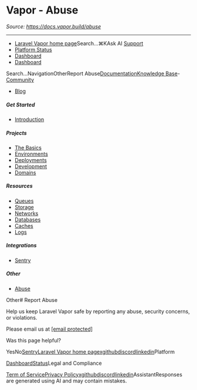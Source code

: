 # Vapor - Abuse

*Source: https://docs.vapor.build/abuse*

---

- [Laravel Vapor home page](https://vapor.laravel.com)Search...⌘KAsk AI
[Support](/cdn-cgi/l/email-protection#3c4a5d4c534e7c505d4e5d4a5950125f5351)
- [Platform Status](https://status.laravel.com/)
- [Dashboard](https://vapor.laravel.com)
- [Dashboard](https://vapor.laravel.com)

Search...NavigationOtherReport Abuse[Documentation](/introduction)[Knowledge Base](/kb/troubleshooting)- [Community](https://discord.com/invite/laravel)
- [Blog](https://blog.laravel.com/vapor)
##### Get Started

- [Introduction](/introduction)

##### Projects

- [The Basics](/projects/the-basics)
- [Environments](/projects/environments)
- [Deployments](/projects/deployments)
- [Development](/projects/development)
- [Domains](/projects/domains)

##### Resources

- [Queues](/resources/queues)
- [Storage](/resources/storage)
- [Networks](/resources/networks)
- [Databases](/resources/databases)
- [Caches](/resources/caches)
- [Logs](/resources/logs)

##### Integrations

- [Sentry](/integrations/sentry)

##### Other

- [Abuse](/abuse)

Other# Report Abuse

Help us keep Laravel Vapor safe by reporting any abuse, security concerns, or violations.

Please email us at [[email protected]](/cdn-cgi/l/email-protection#394a5c5a4c4b504d407955584b584f5c55175a5654)

Was this page helpful?

YesNo[Sentry](/integrations/sentry)[Laravel Vapor home page](https://vapor.laravel.com)[x](https://x.com/laravelphp)[github](https://github.com/laravel)[discord](https://discord.com/invite/laravel)[linkedin](https://linkedin.com/company/laravel)Platform

[Dashboard](https://vapor.laravel.com/)[Status](https://status.laravel.com/)Legal and Compliance

[Term of Service](https://vapor.laravel.com/terms)[Privacy Policy](https://vapor.laravel.com/privacy)[x](https://x.com/laravelphp)[github](https://github.com/laravel)[discord](https://discord.com/invite/laravel)[linkedin](https://linkedin.com/company/laravel)AssistantResponses are generated using AI and may contain mistakes.